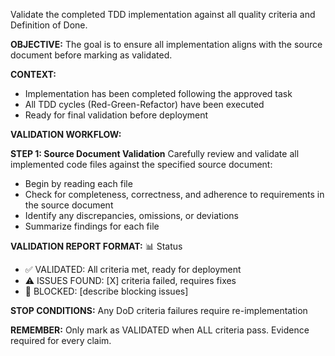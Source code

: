 Validate the completed TDD implementation against all quality criteria and Definition of Done.

**OBJECTIVE:**
The goal is to ensure all implementation aligns with the source document before marking as validated.

**CONTEXT:**
- Implementation has been completed following the approved task
- All TDD cycles (Red-Green-Refactor) have been executed
- Ready for final validation before deployment

**VALIDATION WORKFLOW:**

**STEP 1: Source Document Validation**
Carefully review and validate all implemented code files against the specified source document:
- Begin by reading each file
- Check for completeness, correctness, and adherence to requirements in the source document
- Identify any discrepancies, omissions, or deviations
- Summarize findings for each file

**VALIDATION REPORT FORMAT:**
📊 Status
- ✅ VALIDATED: All criteria met, ready for deployment
- ⚠️ ISSUES FOUND: [X] criteria failed, requires fixes
- 🚧 BLOCKED: [describe blocking issues]

**STOP CONDITIONS:**
Any DoD criteria failures require re-implementation

**REMEMBER:** 
Only mark as VALIDATED when ALL criteria pass. Evidence required for every claim.
